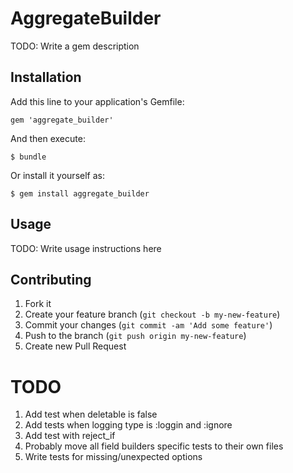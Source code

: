 # AggregateBuilder

TODO: Write a gem description

## Installation

Add this line to your application's Gemfile:

    gem 'aggregate_builder'

And then execute:

    $ bundle

Or install it yourself as:

    $ gem install aggregate_builder

## Usage

TODO: Write usage instructions here

## Contributing

1. Fork it
2. Create your feature branch (`git checkout -b my-new-feature`)
3. Commit your changes (`git commit -am 'Add some feature'`)
4. Push to the branch (`git push origin my-new-feature`)
5. Create new Pull Request

# TODO
1. Add test when deletable is false
2. Add tests when logging type is :loggin and :ignore
3. Add test with reject_if
4. Probably move all field builders specific tests to their own files
5. Write tests for missing/unexpected options
